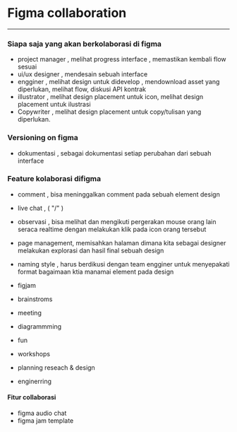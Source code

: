 # Figma collaboration 
---
### Siapa saja yang akan berkolaborasi di figma
* project manager , melihat progress interface , memastikan kembali flow sesuai
* ui/ux designer , mendesain sebuah interface
* engginer , melihat design untuk didevelop , mendownload asset yang diperlukan, melihat flow, diskusi API kontrak
* illustrator , melihat design placement untuk icon, melihat design placement untuk ilustrasi
* Copywriter , melihat design placement untuk copy/tulisan yang diperlukan.

### Versioning on figma
* dokumentasi , sebagai dokumentasi setiap perubahan dari sebuah interface

### Feature kolaborasi difigma
* comment , bisa meninggalkan comment pada sebuah element design 
* live chat , ( "/" )
* observasi , bisa melihat dan mengikuti pergerakan mouse orang lain seraca realtime dengan melakukan klik pada icon orang tersebut
* page management, memisahkan halaman dimana kita sebagai designer melakukan explorasi dan hasil final sebuah design
* naming style , harus berdikusi dengan team engginer untuk menyepakati format bagaimaan ktia manamai element pada design

* figjam
* brainstroms
* meeting
* diagrammming
* fun
* workshops
* planning reseach & design
* enginerring


#### Fitur collaborasi
* figma audio chat
* figma jam template

